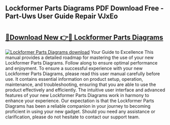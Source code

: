 ## Lockformer Parts Diagrams PDF Download Free - Part-Uws User Guide Repair VJxEo

# <h2><a href="http://dfpnc9p.blite.top/?on=Lockformer+Parts+Diagrams">🔗Download New 👉🔴 Lockformer Parts Diagrams</a></h2>

[![Lockformer Parts Diagrams download](https://i.imgur.com/lujVjoI.png)](http://dfpnc9p.blite.top/?on=Lockformer+Parts+Diagrams)
Your Guide to Excellence This manual provides a detailed roadmap for mastering the use of your new Lockformer Parts Diagrams. Follow along to ensure optimal performance and enjoyment. To ensure a successful experience with your new Lockformer Parts Diagrams, please read this user manual carefully before use. It contains essential information on product setup, operation, maintenance, and troubleshooting, ensuring that you are able to use the product effectively and efficiently. The intuitive user interface and advanced features of your new Lockformer Parts Diagrams work in harmony to enhance your experience. Our expectation is that the Lockformer Parts Diagrams has been a reliable companion in your journey to becoming proficient in using your new gadget. Should you need any assistance or clarification, please do not hesitate to contact our support team.
